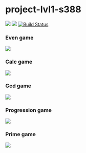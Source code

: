 # project-lvl1-s388
<a href="https://codeclimate.com/github/BrightColour/project-lvl1-s388/maintainability"><img src="https://api.codeclimate.com/v1/badges/80d24d8dd805d86753dc/maintainability" /></a>
<a href="https://codeclimate.com/github/BrightColour/project-lvl1-s388/test_coverage"><img src="https://api.codeclimate.com/v1/badges/80d24d8dd805d86753dc/test_coverage" /></a>
[![Build Status](https://travis-ci.org/BrightColour/project-lvl1-s388.svg?branch=master)](https://travis-ci.org/BrightColour/project-lvl1-s388)
<br>
<h3>Even game</h3>
<a href="https://asciinema.org/a/8K48tGkRJT9aXI0DJrs9tCcx4" target="_blank"><img src="https://asciinema.org/a/8K48tGkRJT9aXI0DJrs9tCcx4.svg" /></a>
<br>
<h3>Calc game</h3>
<a href="https://asciinema.org/a/cKF9ogB64RUsBfuxxDsegTbya" target="_blank"><img src="https://asciinema.org/a/cKF9ogB64RUsBfuxxDsegTbya.svg" /></a>
<br>
<h3>Gcd game</h3>
<a href="https://asciinema.org/a/0pUlSgWaqAyKeGD9yq47ShAxc" target="_blank"><img src="https://asciinema.org/a/0pUlSgWaqAyKeGD9yq47ShAxc.svg" /></a>
<h3>Progression game</h3>
<a href="https://asciinema.org/a/K7mGjLXQHDjKwEloqkec2UzUm" target="_blank"><img src="https://asciinema.org/a/K7mGjLXQHDjKwEloqkec2UzUm.svg" /></a>
<h3>Prime game</h3>
<a href="https://asciinema.org/a/pTDNh8VTXaNqtPtICKbYi8D6e" target="_blank"><img src="https://asciinema.org/a/pTDNh8VTXaNqtPtICKbYi8D6e.svg" /></a>
